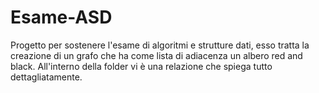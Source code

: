 # Esame-ASD
Progetto per sostenere l'esame di algoritmi e strutture dati, esso tratta la creazione di un grafo che ha come lista di adiacenza un albero red and black. 
All'interno della folder vi è una relazione che spiega tutto dettagliatamente.
